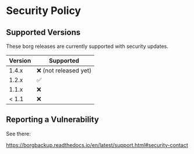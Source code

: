 # Security Policy

## Supported Versions

These borg releases are currently supported with security updates.

| Version | Supported              |
|---------|------------------------|
| 1.4.x   | :x: (not released yet) |
| 1.2.x   | :white_check_mark:     |
| 1.1.x   | :x:                    |
| < 1.1   | :x:                    |

## Reporting a Vulnerability

See there:

https://borgbackup.readthedocs.io/en/latest/support.html#security-contact
